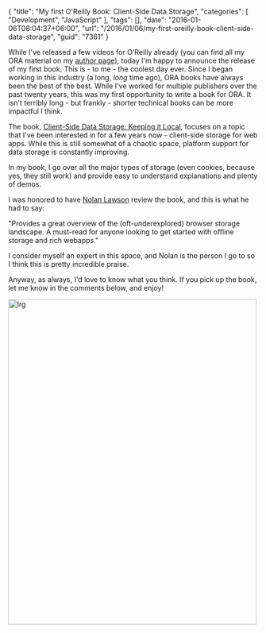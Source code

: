 {
	"title": "My first O'Reilly Book: Client-Side Data Storage",
	"categories": [
		"Development",
		"JavaScript"
	],
	"tags": [],
	"date": "2016-01-06T08:04:37+06:00",
	"url": "/2016/01/06/my-first-oreilly-book-client-side-data-storage",
	"guid": "7361"
}

While I've released a few videos for O'Reilly already (you can find all my ORA material on my <a href="http://www.oreilly.com/pub/au/3437">author page</a>), today I'm happy to announce the release of my first book. This is - to me - the coolest day ever. Since I began working in this industry (a long, <i>long</i> time ago), ORA books have always been the best of the best. While I've worked for multiple publishers over the past twenty years, this was my first opportunity to write a book for ORA. It isn't terribly long - but frankly - shorter technical books can be more impactful I think.

The book, <a href="http://shop.oreilly.com/product/0636920043676.do#">Client-Side Data Storage: Keeping it Local</a>, focuses on a topic that I've been interested in for a few years now - client-side storage for web apps. While this is still somewhat of a chaotic space, platform support for data storage is constantly improving. 

In my book, I go over all the major types of storage (even cookies, because yes, they still work) and provide easy to understand explanations and plenty of demos. 

I was honored to have <a href="http://nolanlawson.com/">Nolan Lawson</a> review the book, and this is what he had to say:

"Provides a great overview of the (oft-underexplored) browser storage landscape. A must-read for anyone looking to get started with offline storage and rich webapps."

I consider myself an expert in this space, and Nolan is the person <i>I</i> go to so I think this is pretty incredible praise. 

Anyway, as always, I'd love to know what you think. If you pick up the book, let me know in the comments below, and enjoy!

<a href="http://shop.oreilly.com/product/0636920043676.do#"><img src="https://static.raymondcamden.com/images/wp-content/uploads/2016/01/lrg.jpg" alt="lrg" width="500" height="656" class="aligncenter size-full wp-image-7362" /></a>